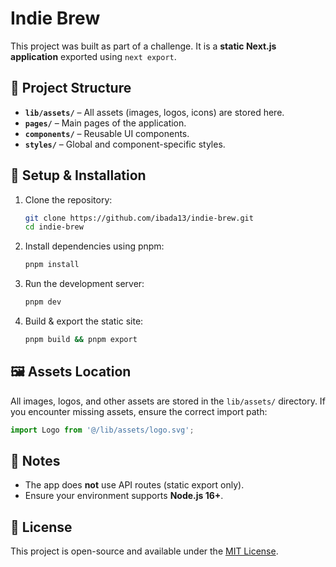 # Indie Brew

This project was built as part of a challenge. It is a **static Next.js application** exported using `next export`.

## 📂 Project Structure

- **`lib/assets/`** – All assets (images, logos, icons) are stored here.
- **`pages/`** – Main pages of the application.
- **`components/`** – Reusable UI components.
- **`styles/`** – Global and component-specific styles.

## 🚀 Setup & Installation

1. Clone the repository:
   ```bash
   git clone https://github.com/ibada13/indie-brew.git
   cd indie-brew
   ```

2. Install dependencies using pnpm:
   ```bash
   pnpm install
   ```

3. Run the development server:
   ```bash
   pnpm dev
   ```

4. Build & export the static site:
   ```bash
   pnpm build && pnpm export
   ```

## 🖼️ Assets Location
All images, logos, and other assets are stored in the `lib/assets/` directory. If you encounter missing assets, ensure the correct import path:
```js
import Logo from '@/lib/assets/logo.svg';
```

## 📌 Notes
- The app does **not** use API routes (static export only).
- Ensure your environment supports **Node.js 16+**.

## 📜 License
This project is open-source and available under the [MIT License](LICENSE).

